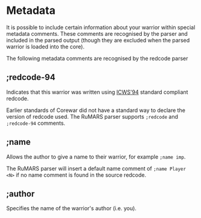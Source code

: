 # Metadata

It is possible to include certain information about your warrior within special
metadata comments. These comments are recognised by the parser and included in
the parsed output (though they are excluded when the parsed warrior is loaded
into the core).

The following metadata comments are recognised by the redcode parser

## ;redcode-94

Indicates that this warrior was written using [ICWS'94](./#standards) standard
compliant redcode.

Earlier standards of Corewar did not have a standard way to declare the version
of redcode used.  The RuMARS parser supports `;redcode` and `;redcode-94`
comments.

## ;name

Allows the author to give a name to their warrior, for example `;name imp`.

The RuMARS parser will insert a default name comment of `;name Player <N>` if
no name comment is found in the source redcode.

## ;author

Specifies the name of the warrior's author (i.e. you).

